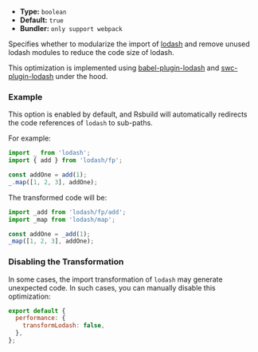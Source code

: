 - **Type:** `boolean`
- **Default:** `true`
- **Bundler:** `only support webpack`

Specifies whether to modularize the import of [lodash](https://npmjs.com/package/lodash) and remove unused lodash modules to reduce the code size of lodash.

This optimization is implemented using [babel-plugin-lodash](https://npmjs.com/package/babel-plugin-lodash) and [swc-plugin-lodash](https://github.com/web-infra-dev/swc-plugins/tree/main/crates/plugin_lodash) under the hood.

### Example

This option is enabled by default, and Rsbuild will automatically redirects the code references of `lodash` to sub-paths.

For example:

```ts title="input.js"
import _ from 'lodash';
import { add } from 'lodash/fp';

const addOne = add(1);
_.map([1, 2, 3], addOne);
```

The transformed code will be:

```ts title="output.js"
import _add from 'lodash/fp/add';
import _map from 'lodash/map';

const addOne = _add(1);
_map([1, 2, 3], addOne);
```

### Disabling the Transformation

In some cases, the import transformation of `lodash` may generate unexpected code. In such cases, you can manually disable this optimization:

```js
export default {
  performance: {
    transformLodash: false,
  },
};
```
